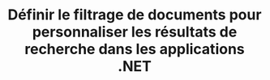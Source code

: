 ---
############################# Static ############################
layout: "auto-gen-gist"
draft: false
path: "fr/search/net/filters/ott/"
otherformats: PDF DOC DOT DOCX DOCM DOTX DOTM TXT ODT RTF XLS XLT XLSX XLSM XLSB XLTX XLTM XLA XLAM ODS OTS CSV TSV XML PPT PPS POT PPTX PPTM POTX POTM PPSX PPSM ODP PST OST EML EMLX MSG ONE ZIP XHTML MHTML MD CHM EPUB  FB2 

############################# Head ############################
head_title: "Personnalisez les résultats de recherche en configurant le filtrage de documents dans les applications .NET"
head_description: "L'API GroupDocs.Search .NET permet aux développeurs de logiciels de rechercher des documents OTT Documents et de personnaliser les résultats de la recherche en appliquant le filtrage de documents dans les applications .NET."

############################# Header ############################
title: "Définir le filtrage de documents pour personnaliser les résultats de recherche dans les applications .NET"
description: "L'API GroupDocs.Search .NET aide les professionnels du logiciel à ajouter des capacités de recherche de documents et à personnaliser les résultats de recherche en appliquant le filtrage de documents dans leurs applications .NET."

######################### Download Button #######################
button:
    enable: true

############################# About ############################
about:
    enable: true
    title: "Comment appliquer le filtrage de documents dans les résultats de recherche via .NET ?"
    content: |
       Le filtrage est une technique très utile qui permet aux utilisateurs d'inspecter et de traiter les fonctionnalités. Le filtrage de documents offre aux utilisateurs un moyen simple de parcourir leurs résultats et de trouver ce qu'ils recherchent. Il donne également aux utilisateurs le pouvoir de limiter leur recherche à une certaine section ou à un type de document particulier. GroupDocs.Search pour .NET est une API de recherche de documents hautes performances riche en fonctionnalités qui permet aux développeurs de logiciels de créer des applications capables de rechercher et d'indexer du texte. Il prend en charge certains des formats de documents les plus populaires tels que PDF, HTML, e-mail Outlook, Microsoft Office Word, feuilles de calcul Excel, présentations PowerPoint, Outlook MSG, PST et bien d'autres. L'API prend entièrement en charge la définition du filtrage de documents pour les résultats de recherche. Vous pouvez utiliser plusieurs types de fichiers pour personnaliser vos résultats de recherche, tels que les filtres de chemin de fichier, le filtre d'extension de fichier, le filtre d'attribut et bien d'autres. Il est également possible de combiner des filtres de documents de recherche en utilisant l'opérateur booléen AND, OR & NOT etc.

############################# content ############################
steps:
    enable: true
    block:
    - title_left: "Définir le filtre de document dans la recherche de ott_documents UPPER via .NET"
      content_left: |
       L'API GroupDocs.Search .NET aide les développeurs de logiciels à ajouter des fonctionnalités de recherche dans leur application .NET. L'exemple de code .NET suivant montre comment appliquer un filtre de document dans la recherche de divers types de documents avec seulement quelques lignes de code.

      title_right: "Appliquer le filtre de document dans la recherche de OTT documents"
      content_right: |
       * Vous devez d'abord spécifier le chemin d'accès au dossier d'index et au dossier de documents.
       * Création d'un index dans le dossier spécifié en appelant l'instance de la classe [Index](https://apireference.groupdocs.com/search/net/groupdocs.search/index/constructors/2)
       * Indexation des documents du dossier spécifié en appelant la méthode [Search](https://apireference.groupdocs.com/search/net/groupdocs.search/index/methods/search)
       * Création d'un objet d'options de recherche [SearchOptions](https://apireference.groupdocs.com/search/net/groupdocs.search.options/searchoptions)
       * Définissez le filtre de document en appelant [SearchDocumentFilter](https://apireference.groupdocs.com/search/net/groupdocs.search.options/searchoptions/properties/searchdocumentfilter)
       * Lancer la recherche et afficher les résultats de la recherche
        
      gisthash: "77cafabe4e9c9256217b4326e26a59d0"
      gistfile: "set_document_filter_in_search_dotnet.cs"

    - title_left: "Comment combiner des filtres de recherche de documents via .NET"
      content_left: |
        GroupDocs.Search pour .NET permet aux programmeurs de logiciels de combiner des filtres de documents de recherche lors de la recherche pour contrôler lequel des documents trouvés doit être renvoyé à la suite de la recherche dans l'application C# .NET. Les exemples de code .NET suivants montrent comment combiner des filtres de documents de recherche à l'aide d'opérateurs booléens AND, OR, NOT, etc. dans des applications C#.

      title_right: "Combinez les filtres de recherche de documents dans la recherche de fichiers OTT"
      content_right: |
       * Vous devez d'abord spécifier le chemin d'accès au dossier d'index et au dossier de documents.
       * Création d'un filtre composite AND qui renvoie tous les documents FB2 et EPUB contenant le mot "Einstein" dans leur chemin complet
       * Créez filter1 en appelant [SearchDocumentFilter](https://apireference.groupdocs.com/search/net/groupdocs.search.options/searchoptions/properties/searchdocumentfilter)
       * Créez filter2 en appelant [SearchDocumentFilter](https://apireference.groupdocs.com/search/net/groupdocs.search.options/searchoptions/properties/searchdocumentfilter)
       * Combinez les filtres en appelant la méthode [andFilter](https://apireference.groupdocs.com/search/net/groupdocs.search.options/searchdocumentfilter/methods/createand)
       * Création d'un filtre composite OU qui renvoie tous les DOC, DOCX, PDF et tous les documents contenant le mot Einstein dans leur chemin complet
       * Créez un filtre3 en appelant [SearchDocumentFilter](https://apireference.groupdocs.com/search/net/groupdocs.search.options/searchoptions/properties/searchdocumentfilter)
       * Créez un filtre4 en appelant [SearchDocumentFilter](https://apireference.groupdocs.com/search/net/groupdocs.search.options/searchoptions/properties/searchdocumentfilter)
       * Combinez les filtres en appelant la méthode [orFilter](https://apireference.groupdocs.com/search/net/groupdocs.search.options/searchdocumentfilter/methods/createor)
       * Création d'un filtre qui renvoie tous les documents trouvés à l'exception des documents TXT
       * Créez un filtre4 en appelant [SearchDocumentFilter](https://apireference.groupdocs.com/search/net/groupdocs.search.options/searchoptions/properties/searchdocumentfilter)
       * Appy Not filter en appelant la méthode [notFilter](https://apireference.groupdocs.com/search/net/groupdocs.search.options/searchdocumentfilter/methods/createnot)

      gisthash: "db4efe513cbd34925231be10a992f23c"
      gistfile: "combine_document_filter_in_search_dotnet.cs"
      
    - title_left: "Configuration requise"
      content_left: |
       GroupDocs.Search pour .NET est pris en charge sur toutes les principales plates-formes et systèmes d'exploitation. Pour un guide complet de la configuration système requise, veuillez visiter [configuration système requise](https://docs.groupdocs.com/search/net/system-requirements/) avant d'exécuter le code ci-dessous, assurez-vous que les conditions préalables suivantes sont installées sur votre système:
         * Systèmes d'exploitation : Microsoft Windows, Linux, MacOS
         * Environnement de développement : Visual Studio, Xamarin, MonoDevelop etc.
         * Frameworks : .NET Framework, .NET Standard, .NET Core, Mono
         * Obtenez la dernière version de GroupDocs.Search pour les API .NET à partir de [NuGet](https://www.nuget.org/packages/GroupDocs.search/)
        
      title_right: "Pourquoi utiliser GroupDocs.Assembly"
      content_right: |
        * Création d'index de recherche en mémoire ainsi que sur disque.
        * Capacité d'indexation à partir d'un fichier, d'un flux ou d'une structure.
        * Prise en charge de l'indexation des documents protégés par mot de passe.
        * Prise en charge de la fusion de plusieurs index.
        * Filtrer le document lors de l'indexation de la recherche.
        * Prise en charge de la vérification orthographique lors de la recherche.
        * Les caractères mélangés sont entièrement pris en charge
        * Combinaison de différents types de recherche en une seule requête de recherche.
        * Prise en charge des recherches de mots simples et d'expressions régulières
        * Prise en charge complète du remplacement d'alias dans les requêtes de recherche.

demos:
    enable: true
        

more_formats:
    enable: true


back_to_top:
    enable: true
---